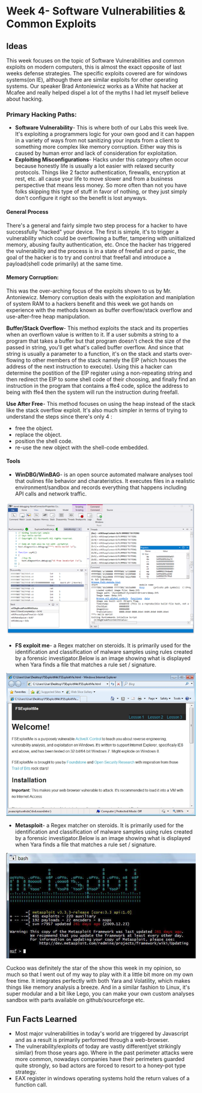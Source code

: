 
# Week 4- Software Vulnerabilities & Common Exploits

## Ideas

This week focuses on the topic of Software Vulnerabilities and common exploits on  modern computers, this is almost the exact opposite of last weeks defense strategies. The specific exploits covered are for windows systems(on IE), although there are similar exploits for other operating systems. Our speaker Brad Antoniewicz works as a White hat hacker at Mcafee and really helped dispel a lot of the myths I had let myself believe about hacking. 

### Primary Hacking Paths:
 - **Software Vulnerability**- This is where both of our Labs this week live. It's exploiting a programmers logic for your own good and it can happen in a variety of ways from not sanitizing your inputs from a client to something more complex like memory corruption. Either way this is caused by human error and lack of consideration for exploitation. 
 - **Exploiting Misconfigurations**- Hacks under this category often occur because honestly life is usually a lot easier with relaxed security protocols. Things like 2 factor authentication, firewalls, encryption at rest, etc. all cause your life to move slower and from a business perspective that means less money. So more often than not you have folks skipping this type of stuff in favor of nothing, or they just simply don't configure it right so the benefit is lost anyways. 

#### General Process

There's a general and fairly simple two step process for a hacker to have successfully "hacked" your device. The first is simple, it's to trigger a vulnerability which could be overflowing a buffer, tampering with uniitialized memory, abusing faulty authentication, etc. Once the hacker has triggered the vulnerability and the process is in a state of freefall and or panic, the goal of the hacker is to try and control that freefall and introduce a payload(shell code primarily) at the same time.

#### Memory Corruption:
This was the over-arching focus of the exploits shown to us by Mr. Antoniewicz. Memory corruption deals with the exploitation and maniplation of system RAM to a hackers benefit and this week we got hands on experience with the methods known as buffer overflow/stack overflow and use-after-free heap manipulation. 

 **Buffer/Stack Overflow**- This method exploits the stack and its properties when an overflown value is written to it. If a user submits a string to a program that takes a buffer but that program doesn't check the size of the passed in string, you'll get what's called buffer overflow. And since that string is usually a parameter to a function, it's on the stack and starts over-flowing to other members of the stack namely the EIP (which houses the address of the next instruction to execute). Using this a hacker can determine the postition of the EIP register using a non-repeating string and then redirect the EIP to some shell code of their choosing, and finally find an instruction in the program that contains a ffe4 code, splice the address to being with ffe4 then the system will run the instruction during freefall. 

 **Use After Free**-  This method focuses on using the heap instead of the stack like the stack overflow exploit. It's also much simpler in terms of trying to understand the steps since there's only 4 :
- free the object.
- replace the object.
- position the shell code.
- re-use the new object with the shell-code embedded. 
 

#### Tools

- **WinDBG/WinBAG**- is an open source automated malware analyses tool that oulines file behavior and charateristics. It executes files in a realistic environment/sandbox and records everything that happens including API calls and network traffic. 

![cheat sheet](images/winbdg.png)

- **FS exploit me**- a Regex matcher on steroids. It is primarily used for the identification and classification of malware samples using rules created by a forensic investigator.Below is an image showing what is displayed when Yara finds a file that matches a rule set / signature.

![Yara Ouput](images/fseploit.jpg)

- **Metasploit**- a Regex matcher on steroids. It is primarily used for the identification and classification of malware samples using rules created by a forensic investigator.Below is an image showing what is displayed when Yara finds a file that matches a rule set / signature.

![Yara Ouput](images/metasploit.jpg)

Cuckoo was definitely the star of the show this week in my opinion, so much so that I went out of my way to play with it a little bit more on my own free time. It integrates perfectly with both Yara and Volatility, which makes things like memory analysis a breeze. And in a similar fashion to Linux, it's super modular and a bit like Lego, you can make your own custom analyses sandbox with parts available on github/sourceforge etc.

## Fun Facts Learned
- Most major vulnerabilities in today's world are triggered by Javascript and as a result is primarily performed through a web-browser.
- The vulnerability/exploits of today are vastly different(yet strikingly similar) from those years ago. Where in the past perimeter attacks were more common, nowadays companies have their perimeters guarded quite strongly, so bad actors are forced to resort to a honey-pot type strategy.
- EAX register in windows operating systems hold the return values of a function call. 
